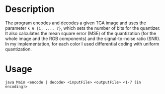 # Description
The program encodes and decodes a given TGA image and uses the parameter `k ∈ {1, ..., 7}`, which sets the number of bits for the quantizer.
It also calculates the mean square error (MSE) of the quantization (for the whole image and the RGB components) and the signal-to-noise ratio (SNR).
In my implementation, for each color I used differential coding with uniform quantization.

# Usage
`java Main <encode | decode> <inputFile> <outputFile> <1-7 (in encoding)>`
